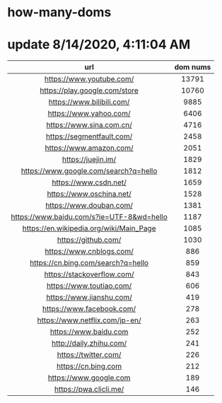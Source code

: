 # how-many-doms

# update 8/14/2020, 4:11:04 AM

url | dom nums
:-: | :-:
https://www.youtube.com/ | 13791
https://play.google.com/store | 10760
https://www.bilibili.com/ | 9885
https://www.yahoo.com/ | 6406
https://www.sina.com.cn/ | 4716
https://segmentfault.com/ | 2458
https://www.amazon.com/ | 2051
https://juejin.im/ | 1829
https://www.google.com/search?q=hello | 1812
https://www.csdn.net/ | 1659
https://www.oschina.net/ | 1528
https://www.douban.com/ | 1381
https://www.baidu.com/s?ie=UTF-8&wd=hello | 1187
https://en.wikipedia.org/wiki/Main_Page | 1085
https://github.com/ | 1030
https://www.cnblogs.com/ | 886
https://cn.bing.com/search?q=hello | 859
https://stackoverflow.com/ | 843
https://www.toutiao.com/ | 606
https://www.jianshu.com/ | 419
https://www.facebook.com/ | 278
https://www.netflix.com/jp-en/ | 263
https://www.baidu.com | 252
http://daily.zhihu.com/ | 241
https://twitter.com/ | 226
https://cn.bing.com | 212
https://www.google.com | 189
https://pwa.clicli.me/ | 146
